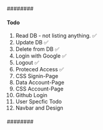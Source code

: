 ########

#### Todo 

1. Read DB - not listing anything. ✅
2. Update DB ✅
3. Delete from DB ✅
4. Login with Google ✅
5. Logout ✅
6. Proteced Access ✅
7. CSS Signin-Page
8. Data Account-Page
9. CSS Account-Page
10. Github Login
11. User Specfic Todo
12. Navbar and Design

####

########
